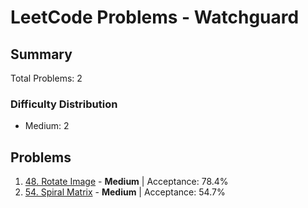 # LeetCode Problems - Watchguard

## Summary
Total Problems: 2

### Difficulty Distribution

- Medium: 2

## Problems

1. [48. Rotate Image](https://leetcode.com/problems/rotate-image/) - **Medium** | Acceptance: 78.4%
2. [54. Spiral Matrix](https://leetcode.com/problems/spiral-matrix/) - **Medium** | Acceptance: 54.7%
